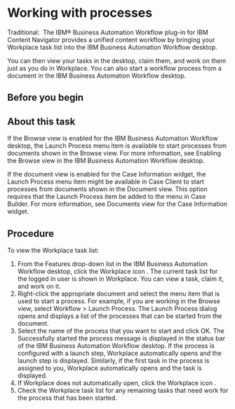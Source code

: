 # Working with processes

Traditional:  The
IBM® Business Automation
Workflow plug-in for IBM Content
Navigator provides a
unified content workflow by bringing your Workplace task list into the IBM Business Automation
Workflow desktop.

You can then view your tasks in the desktop, claim them, and work on them just as you do in
Workplace. You can also start
a workflow process from a document in the IBM Business Automation
Workflow desktop.

## Before you begin

## About this task

If the Browse view is enabled for
the IBM Business Automation
Workflow desktop, the
Launch Process menu item is available to start processes from documents shown
in the Browse view. For more information, see Enabling the Browse view in the IBM Business Automation Workflow desktop.

If the document view
is enabled for the Case Information widget, the Launch Process menu item
might be available in Case Client
to start processes from documents shown in the Document view. This option requires that the
Launch Process item be added to the menu in Case Builder. For more information, see
Documents view for the Case Information widget.

## Procedure

To view the Workplace task list:

1. From the Features drop-down list in the IBM Business Automation
Workflow desktop, click the
Workplace icon .
The current task list for the logged in user is shown in Workplace. You can view a task, claim
it, and work on it.
2. Right-click the appropriate document and select the menu item that is used to start a
process. For example, if you are working in the Browse view, select Workflow > Launch Process. The Launch Process dialog opens and displays a list of the
processes that can be started from the document.
3. Select the name of the process that you want to start and click
OK.
 The Successfully started the process message is displayed in the
status bar of the IBM Business Automation
Workflow
desktop.
If the process is configured with a launch step, Workplace automatically opens and the
launch step is displayed. Similarly, if the first task in the process is assigned to you, Workplace automatically opens and the
task is displayed.
4. If Workplace does not
automatically open, click the Workplace icon .
5. Check the Workplace task
list for any remaining tasks that need work for the process that has been started.